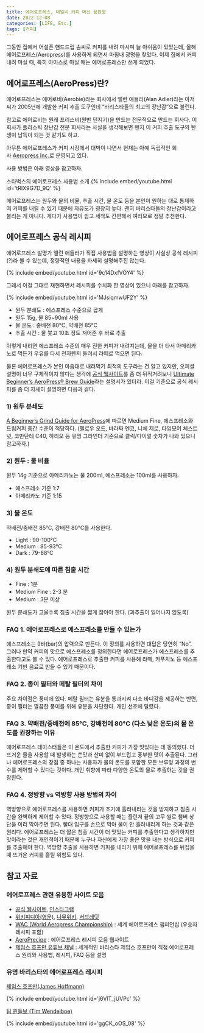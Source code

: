 ```yaml
---
title: 에어로프레스, 데일리 커피 머신 끝판왕
date: 2022-12-08
categories: [LIFE, Etc.]
tags: [커피]
---
```


그동안 집에서 어설픈 핸드드립 솜씨로 커피를 내려 마시며 늘 아쉬움이 있었는데, 올해 에어로프레스(Aeropress)를 사용하게 되면서 마침내 광명을 찾았다. 이제 집에서 커피 내려 마실 때, 특히 아이스로 마실 때는 에어로프레스만 쓰게 되었다.

## 에어로프레스(AeroPress)란?

에어로프레스는 에어로비(Aerobie)라는 회사에서 앨런 애들러(Alan Adler)라는 아저씨가 2005년에 개발한 커피 추출 도구인데 “바리스타들의 최고의 장난감”으로 불린다.

참고로 에어로비는 원래 프리스비(원반 던지기)을 만드는 전문적으로 만드는 회사다. 이 회사가 플라스틱 장난감 전문 회사라는 사실을 생각해보면 왠지 이 커피 추출 도구의 탄생이 납득이 되는 것 같기도 하고.

아무튼 에어로프레스가 커피 시장에서 대박이 나면서 현재는 아예 독립적인 회사 [Aeropress Inc.](https://aeropress.com/)로 운영되고 있다.

사용 방법은 아래 영상을 참고하자.

스타벅스의 에어로프레스 사용법 소개
{% include embed/youtube.html id='tRIX9G7D_9Q' %}

에어로프레스는 원두와 물의 비율, 추출 시간, 물 온도 등을 본인이 원하는 대로 통제하여 커피를 내릴 수 있기 때문에 자유도가 굉장히 높다. 괜히 바리스타들의 장난감이라고 불리는 게 아니다. 게다가 사용법이 쉽고 세척도 간편해서 여러모로 정말 추천한다.

## 에어로프레스 공식 레시피

에어로프레스 발명가 앨런 애들러가 직접 사용법을 설명하는 영상이 사실상 공식 레시피(?)라 볼 수 있는데, 정량적인 내용을 자세히 설명해주진 않는다.

{% include embed/youtube.html id='9c14DxfVOY4' %}

그래서 이걸 그대로 재현하면서 레시피를 수치화 한 영상이 있으니 아래를 참고하자.

{% include embed/youtube.html id='MJsiqmwUF2Y' %}

- 원두 분쇄도 : 에스프레소 수준으로 곱게
- 원두 15g, 물 85~90ml 사용
- 물 온도 : 중배전 80°C, 약배전 85°C
- 추출 시간 : 물 붓고 10초 정도 저어준 후 바로 추출

이렇게 내리면 에스프레소 수준의 매우 진한 커피가 내려지는데, 물을 더 타서 아메리카노로 먹든가 우유를 타서 전자렌지 돌려서 라떼로 먹으면 된다.

물론 에어로프레스가 본인 마음대로 내려먹기 최적의 도구라는 건 알고 있지만, 오피셜 설명이 너무 구체적이지 않다는 생각에 [공식 웹사이트](https://aeropress.com/)를 좀 더 뒤적거려보니 [Ultimate Beginner’s AeroPress® Brew Guide](https://cdn.shopify.com/s/files/1/0601/8783/6659/files/AeroPress-Brew-Guide.pdf)라는 설명서가 있더라. 이걸 기준으로 공식 레시피를 좀 더 자세히 설명하면 다음과 같다.

### 1) 원두 분쇄도

[A Beginner’s Grind Guide for AeroPress](https://cdn.shopify.com/s/files/1/0601/8783/6659/files/AeroPress-Grind-Guide-Cheatsheet.pdf)에 따르면 Medium Fine, 에스프레소와 드립커피 중간 수준이 적당하다. (펠로우 오드, 바라짜 엔코, 니체 제로, 타임모어 체스트넛, 코만단테 C40, 하리오 등 유명 그라인더 기준으로 클릭/다이얼 숫자가 나와 있으니 참고하자.)

### 2) 원두 : 물 비율

원두 14g 기준으로 아메리카노는 물 200ml, 에스프레소는 100ml를 사용하자.

- 에스프레소 기준 1:7
- 아메리카노 기준 1:15

### 3) 물 온도

약배전/중배전 85°C, 강배전 80°C를 사용한다.

- Light : 90-100°C
- Medium : 85-93°C
- Dark : 79-88°C

### 4) 원두 분쇄도에 따른 침출 시간

- Fine : 1분
- Medium Fine : 2-3 분
- Medium : 3분 이상

원두 분쇄도가 고울수록 침출 시간을 짧게 잡아야 한다. (과추출이 일어나지 않도록)

### FAQ 1. 에어로프레스로 에스프레소를 만들 수 있는가

에스프레소는 9바(bar)의 압력으로 만든다. 이 정의를 사용하면 대답은 당연히 “No”. 그러나 만약 커피의 맛으로 에스프레소를 정의한다면 에어로프레스가 에스프레소를 추출한다고도 볼 수 있다. 에어로프레스로 추출한 커피를 사용해 라떼, 카푸치노 등 에스프레소 기반 음료로 만들 수 있기 때문이다.

### FAQ 2. 종이 필터와 메탈 필터의 차이

주요 차이점은 풍미에 있다. 메탈 필터는 유분을 통과시켜 다소 바디감을 제공하는 반면, 종이 필터는 깔끔한 풍미를 위해 유분을 차단한다. 개인 선호에 달렸다.

### FAQ 3. 약배전/중배전에 85°C, 강배전에 80°C (다소 낮은 온도)의 물 온도를 권장하는 이유

에어로프레스 테이스터들은 이 온도에서 추출한 커피가 가장 맛있다는 데 동의했다. 더 뜨거운 물을 사용할 때 발생하는 쓴맛과 산미 없이 부드럽고 풍부한 맛이 추출된다. 그러나 에어로프레스의 장점 중 하나는 사용자가 물의 온도를 포함한 모든 브루잉 과정의 변수를 제어할 수 있다는 것이다. 개인 취향에 따라 다양한 온도의 물로 추출하는 것을 권장한다.

### FAQ 4. 정방향 vs 역방향 사용 방법의 차이

역방향으로 에어로프레스를 사용하면 커피가 초기에 흘러내리는 것을 방지하고 침출 시간을 완벽하게 제어할 수 있다. 정방향으로 사용할 때는 플런저 끝의 고무 씰로 챔버 상단을 미리 막아주면 된다. 빨대 입구를 손으로 막아 물이 안 흘러내리게 하는 것과 같은 원리다. 에어로프레스는 더 짧은 침출 시간이 더 맛있는 커피를 추출한다고 생각하지만 맛이라는 것은 개인적이기 때문에 누구나 자신에게 가장 좋은 맛을 내는 방식으로 커피를 추출해야 한다. 역방향 추출을 사용하면 커피를 내리기 위해 에어로프레스를 뒤집을 때 뜨거운 커피를 흘릴 위험도 있다.

## 참고 자료

### 에어로프레스 관련 유용한 사이트 모음

- [공식 웹사이트](https://aeropress.com/), [인스타그램](https://www.instagram.com/aeropress/)
- [위키피디아(영문)](https://en.wikipedia.org/wiki/AeroPress), [나무위키](https://namu.wiki/w/%EC%97%90%EC%96%B4%EB%A1%9C%ED%94%84%EB%A0%88%EC%8A%A4), [서브레딧](https://www.reddit.com/r/AeroPress/)
- [WAC (World Aeropress Championship)](https://worldaeropresschampionship.com/pages/recipes) : 세계 에어로프레스 챔피언십 (우승자 레시피 포함)
- [AeroPrecipe](https://aeroprecipe.com/) : 에어로프레스 레시피 모음 웹사이트
- [제임스 호프만 유튜브 채널](https://www.youtube.com/playlist?list=PLxz0FjZMVOl2858ytsWi9DH8NUKAz4nvl) : 세계적인 바리스타 제임스 호프만이 직접 에어로프레스 원리와 사용법, 레시피, FAQ 등을 설명

### 유명 바리스타의 에어로프레스 레시피

[제임스 호프만(James Hoffmann)](https://www.youtube.com/@jameshoffmann)

{% include embed/youtube.html id='j6VlT_jUVPc' %}

[팀 윈들보 (Tim Wendelboe)](https://www.youtube.com/@TimWendelboeCoffee)

{% include embed/youtube.html id='ggCK_oOS_08' %}
